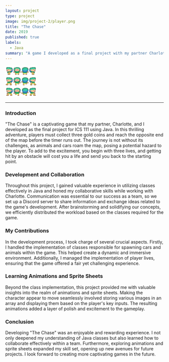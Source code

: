 ```yaml
---
layout: project
type: project
image: img/project-2/player.png
title: "The Chase"
date: 2019
published: true
labels:
  - Java
summary: "A game I developed as a final project with my partner Charlotte in ICS 111 using Java."
---
```


<img class="img-fluid" src="../img/project-2/player.png">

<hr>

### Introduction

"The Chase" is a captivating game that my partner, Charlotte, and I developed as the final project for ICS 111 using Java. In this thrilling adventure, players must collect three gold coins and reach the opposite end of the map before the timer runs out. The journey is not without its challenges, as animals and cars roam the map, posing a potential hazard to the player. To add to the excitement, you begin with three lives, and getting hit by an obstacle will cost you a life and send you back to the starting point.

### Development and Collaboration

Throughout this project, I gained valuable experience in utilizing classes effectively in Java and honed my collaborative skills while working with Charlotte. Communication was essential to our success as a team, so we set up a Discord server to share information and exchange ideas related to the game's development. After brainstorming and solidifying our concepts, we efficiently distributed the workload based on the classes required for the game.

### My Contributions

In the development process, I took charge of several crucial aspects. Firstly, I handled the implementation of classes responsible for spawning cars and animals within the game. This helped create a dynamic and immersive environment. Additionally, I managed the implementation of player lives, ensuring that the game offered a fair yet challenging experience.

### Learning Animations and Sprite Sheets

Beyond the class implementation, this project provided me with valuable insights into the realm of animations and sprite sheets. Making the character appear to move seamlessly involved storing various images in an array and displaying them based on the player's key inputs. The resulting animations added a layer of polish and excitement to the gameplay.

### Conclusion

Developing "The Chase" was an enjoyable and rewarding experience. I not only deepened my understanding of Java classes but also learned how to collaborate effectively within a team. Furthermore, exploring animations and sprite sheets expanded my skill set, opening up new avenues for future projects. I look forward to creating more captivating games in the future.